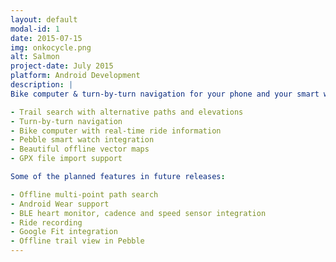 ```yaml
---
layout: default
modal-id: 1
date: 2015-07-15
img: onkocycle.png
alt: Salmon
project-date: July 2015
platform: Android Development
description: |
Bike computer & turn-by-turn navigation for your phone and your smart watch designed specifically with bikers & runners in mind:

- Trail search with alternative paths and elevations
- Turn-by-turn navigation
- Bike computer with real-time ride information
- Pebble smart watch integration
- Beautiful offline vector maps
- GPX file import support

Some of the planned features in future releases:

- Offline multi-point path search
- Android Wear support
- BLE heart monitor, cadence and speed sensor integration
- Ride recording
- Google Fit integration
- Offline trail view in Pebble
---
```

